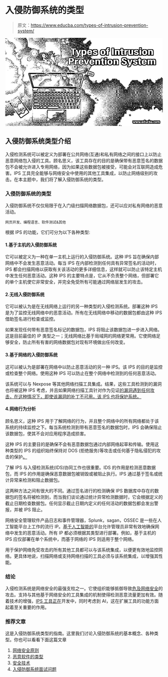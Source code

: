 # 入侵防御系统的类型

> 原文：<https://www.educba.com/types-of-intrusion-prevention-system/>

![Types of Intrusion Prevention System](img/638e7f9f95d771b05bef63d58ccc4d77.png)



## 入侵防御系统类型介绍

入侵检测系统可以被定义为部署在公共网络(互通)和私有网络之间的接口上以防止恶意网络包入侵的工具。顾名思义，该工具存在的目的是确保带有恶意签名的数据包不会被允许进入专用网络，因为如果这些数据包被接受，可能会对互联网造成危害。IPS 工具完全能够与网络安全中使用的其他工具集成，以防止网络级别的攻击。在本主题中，我们将了解入侵防御系统的类型。

### 入侵防御系统的类型

入侵防御系统不仅仅局限于在入门级扫描网络数据包，还可以应对私有网络的恶意活动。

<small>网页开发、编程语言、软件测试&其他</small>

根据 IPS 的功能，它们可分为以下各种类型:

#### 1.基于主机的入侵防御系统

它可以被定义为一种在单一主机上运行的入侵防御系统。这种 IPS 旨在确保内部网络中不会发生恶意活动。每当 IPS 在内部检测到任何具有异常签名的活动时，IPS 都会扫描网络以获取有关该活动的更多详细信息，这样就可以防止该特定主机中发生任何恶意活动。这种 IPS 的主要特点是，它从不负责整个网络，但部署它的单个主机使它非常安全，并完全免受所有可能通过网络层发生的攻击。

#### 2.无线入侵防御系统

它可以被认为是在无线网络上运行的另一种类型的入侵检测系统。部署这种 IPS 是为了监控无线网络中的恶意活动。所有在无线网络中移动的数据包都由这种 IPS 借助签名进行检查或监控。

如果发现任何带有恶意签名标记的数据包，IPS 将阻止该数据包进一步进入网络。这是目前最佳的 IP 类型之一；无线网络比基于局域网的网络更常用。它使网络足够安全，防止所有有害的网络数据包对现有环境做出任何改变。

#### 3.基于网络的入侵防御系统

这可以被认为是部署在网络中以防止恶意活动的另一种 IPS。该 IPS 的目的是监控或检查整个网络。使用这种 IPS 可以防止在整个网络中检测到的任何恶意活动。

该系统可以与 Nexpose 等其他网络扫描工具集成。结果，这些工具检测到的漏洞也将被这种 IPS 考虑，并且如果网络扫描工具针对作为见证[的漏洞遇到任何攻击，在这种情况下，即使该漏洞的补丁不可用，该 IPS 也将保护系统。](https://www.educba.com/network-scanning-tools/)

#### 4.网络行为分析

顾名思义，这种 IPS 用于了解网络的行为，并且整个网络中的所有网络都处于该系统的持续监控之下。每当系统检测到带有恶意签名的数据包时，IPS 会确保阻止该数据包，使其不会对应用程序造成损害。

这种 IPS 的主要目的是确保不会有恶意数据包通过内部网络起草和传输。使用这种类型的 IPS 的组织始终保持对 DOS (拒绝服务)等攻击或任何基于隐私侵犯的攻击的保护[。](https://www.educba.com/what-is-ddos-attack/)

了解 IPS 与入侵检测系统(IDS)协同工作也很重要。IDS 的作用是检测恶意数据包，而 IPS 的作用是确保恶意数据包被销毁或被阻止执行。IPS 通过基于签名或统计异常来检测和阻止数据包。

这两种方法之间有很大的不同。通过签名进行的检测确保 IPS 数据库中存在的数据包的签名将被检测到，而当我们谈论通过统计异常检测数据时，它会根据定义的截止日期检查数据包。任何显示截止日期内定义的任何活动的数据包都会发出警报，并被 IPS 阻止。

网络安全管理软件产品日志和事件管理器，Splunk，sagan，OSSEC 是一些在人工智能平台上工作的流行 IP。[基于人工智能的](https://www.educba.com/what-is-artificial-intelligence/)平台允许管理员非常有效地确保网络中发生的恶意活动。所有 IP 都必须根据其类型进行部署。例如，基于主机的 IPS 应仅部署在单个系统中，而基于网络的 IPS 则适用于整个网络。

用于保护网络免受攻击的所有其他工具都可以与该系统集成，以便更有效地监控网络。更具体地说，扫描网络或支持网络扫描的工具必须与该系统集成，以增强其性能。

### 结论

入侵检测系统是网络安全的最强支柱之一。它使组织能够抵御导致[危及网络安全](https://www.educba.com/what-is-network-security/)的攻击。支持与其他基于网络安全的工具集成的机制使得检测恶意流量更加有效。随着技术的增强，[IPS 工具正在](https://www.educba.com/ips-tools/)开发中，同时考虑到 AI，这在扩展工具的功能方面起着至关重要的作用。

### 推荐文章

这是入侵防御系统类型的指南。这里我们讨论入侵防御系统的基本概念、各种类型。你也可以看看下面这篇文章

1.  [网络安全原则](https://www.educba.com/cyber-security-principles/)
2.  [恶意软件的类型](https://www.educba.com/types-of-malware/)
3.  [安全技术](https://www.educba.com/security-technologies/)
4.  [入侵防御系统面试问题](https://www.educba.com/intrusion-prevention-system-interview-questions/)





